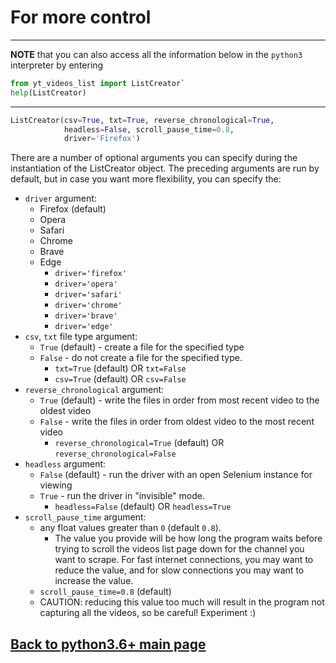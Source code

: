 # For more control
---
**NOTE** that you can also access all the information below in the `python3` interpreter by entering
```python
from yt_videos_list import ListCreator`
help(ListCreator)
```

---
```python
ListCreator(csv=True, txt=True, reverse_chronological=True,
            headless=False, scroll_pause_time=0.8,
            driver='Firefox')
```
There are a number of optional arguments you can specify during the instantiation of the ListCreator object. The preceding arguments are run by default, but in case you want more flexibility, you can specify the:

- `driver` argument:
  - Firefox (default)
  - Opera
  - Safari
  - Chrome
  - Brave
  - Edge
    - `driver='firefox'`
    - `driver='opera'`
    - `driver='safari'`
    - `driver='chrome'`
    - `driver='brave'`
    - `driver='edge'`
- `csv`, `txt` file type argument:
  - `True` (default) - create a file for the specified type
  - `False` - do not create a file for the specified type.
    - `txt=True`  (default) OR `txt=False`
    - `csv=True`  (default) OR `csv=False`
- `reverse_chronological` argument:
  - `True` (default) - write the files in order from most recent video to the oldest video
  - `False` - write the files in order from oldest video to the most recent video
    - `reverse_chronological=True` (default) OR `reverse_chronological=False`
- `headless` argument:
  - `False` (default) - run the driver with an open Selenium instance for viewing
  - `True` - run the driver in "invisible" mode.
    - `headless=False` (default) OR `headless=True`
- `scroll_pause_time` argument:
  - any float values greater than `0` (default `0.8`).
    - The value you provide will be how long the program waits before trying to scroll the videos list page down for the channel you want to scrape. For fast internet connections, you may want to reduce the value, and for slow connections you may want to increase the value.
  - `scroll_pause_time=0.8` (default)
  - CAUTION: reducing this value too much will result in the program not capturing all the videos, so be careful! Experiment :)

## [Back to python3.6+ main page](../python3.6+/README.md)
